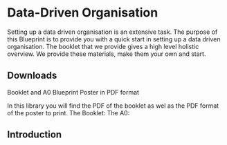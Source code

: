 # Data-Driven Organisation

Setting up a data driven organisation is an extensive task. The purpose of this Blueprint is to provide you with a quick start in setting up a data driven organisation. The booklet that we provide gives a high level holistic overview. We provide these materials, make them your own and start.

## Downloads
Booklet and A0 Blueprint Poster in PDF format

In this library you will find the PDF of the booklet as wel as the PDF format of the poster to print.
The Booklet:
The A0:

## Introduction

## 
